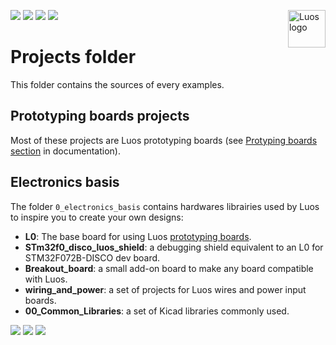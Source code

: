 <a href="https://luos.io"><img src="https://www.luos.io/wp-content/uploads/2020/03/Luos-color.png" alt="Luos logo" title="Luos" align="right" height="60" /></a>

[![](http://certified.luos.io)](https://luos.io)
[![](https://img.shields.io/github/license/Luos-io/Examples)](https://github.com/Luos-io/Examples/blob/master/LICENSE)
[![](https://img.shields.io/twitter/url/http/shields.io.svg?style=social)](https://twitter.com/intent/tweet?text=Unleash%20electronic%20devices%20as%20microservices%20thanks%20to%20Luos&https://luos.io&via=Luos_io&hashtags=embeddedsystems,electronics,microservices,api)
[![](https://img.shields.io/badge/LinkedIn-Share-0077B5?style=social&logo=linkedin)](https://www.linkedin.com/sharing/share-offsite/?url=https%3A%2F%2Fgithub.com%2Fluos-io)

# Projects folder

This folder contains the sources of every examples. 

## Prototyping boards projects

Most of these projects are Luos prototyping boards (see [Protyping boards section](https://docs.luos.io/pages/prototyping_boards/proto-boards.html) in documentation).

## Electronics basis

The folder `0_electronics_basis` contains hardwares librairies used by Luos to inspire you to create your own designs:
 - **L0**: The base board for using Luos [prototyping boards](https://docs.luos.io/pages/prototyping_boards/proto-boards.html).
 - **STm32f0_disco_luos_shield**: a debugging shield equivalent to an L0 for STM32F072B-DISCO dev board.
 - **Breakout_board**: a small add-on board to make any board compatible with Luos.
 - **wiring_and_power**: a set of projects for Luos wires and power input boards.
 - **00_Common_Libraries**: a set of Kicad libraries commonly used.


[![](https://img.shields.io/discourse/topics?server=https%3A%2F%2Fcommunity.luos.io&logo=Discourse)](https://community.luos.io)
[![](https://img.shields.io/badge/Luos-Documentation-34A3B4)](https://docs.luos.io)
[![](https://img.shields.io/badge/LinkedIn-Follow%20us-0077B5?style=flat&logo=linkedin)](https://www.linkedin.com/company/luos)
